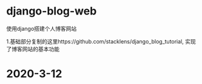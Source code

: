 # django-blog-web
使用django搭建个人博客网站

1.基础部分复制的这里https://github.com/stacklens/django_blog_tutorial,
实现了博客网站的基本功能

# 2020-3-12